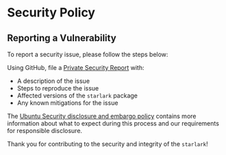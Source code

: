 # Security Policy

## Reporting a Vulnerability

To report a security issue, please follow the steps below:

Using GitHub, file a [Private Security Report](https://github.com/canonical/starlark/security/advisories/new) with:
- A description of the issue
- Steps to reproduce the issue
- Affected versions of the `starlark` package
- Any known mitigations for the issue

The [Ubuntu Security disclosure and embargo policy](https://ubuntu.com/security/disclosure-policy) contains more information about what to expect during this process and our requirements for responsible disclosure.

Thank you for contributing to the security and integrity of the `starlark`!
